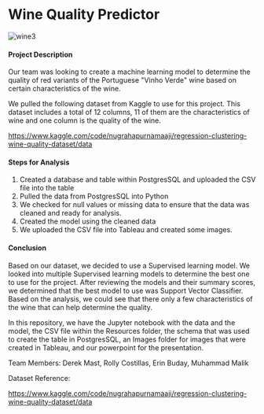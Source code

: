 # Wine Quality Predictor

![wine3](https://user-images.githubusercontent.com/100641752/190864152-3d2f5147-21fc-47fc-b847-c124c4909745.jpg)

#### Project Description
Our team was looking to create a machine learning model to determine the quality of red variants of the Portuguese "Vinho Verde" wine based on certain characteristics of the wine.

We pulled the following dataset from Kaggle to use for this project. This dataset includes a total of 12 columns, 11 of them are the characteristics of wine and one column is the quality of the wine.

https://www.kaggle.com/code/nugrahapurnamaaji/regression-clustering-wine-quality-dataset/data

#### Steps for Analysis
1. Created a database and table within PostgresSQL and uploaded the CSV file into the table
2. Pulled the data from PostgresSQL into Python
3. We checked for null values or missing data to ensure that the data was cleaned and ready for analysis.
4. Created the model using the cleaned data
5. We uploaded the CSV file into Tableau and created some images.

#### Conclusion
Based on our dataset, we decided to use a Supervised learning model. We looked into multiple Supervised learning models to determine the best one to use for the project. After reviewing the models and their summary scores, we determined that the best model to use was Support Vector Classifier. Based on the analysis, we could see that there only a few characteristics of the wine that can help determine the quality.

In this repository, we have the Jupyter notebook with the data and the model, the CSV file within the Resources folder, the schema that was used to create the table in PostgresSQL, an Images folder for images that were created in Tableau, and our powerpoint for the presentation.

Team Members: Derek Mast, Rolly Costillas, Erin Buday, Muhammad Malik

Dataset Reference:

https://www.kaggle.com/code/nugrahapurnamaaji/regression-clustering-wine-quality-dataset/data
